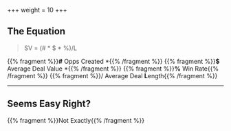 +++
weight = 10
+++

## The Equation
> SV = (# * $ * %)/L

{{% fragment %}}**#** Opps Created *{{% /fragment %}}
{{% fragment %}}**$** Average Deal Value *{{% /fragment %}}
{{% fragment %}}**%** Win Rate{{% /fragment %}}
{{% fragment %}}/ Average Deal **L**ength{{% /fragment %}}

---

## Seems Easy Right?

{{% fragment %}}Not Exactly{{% /fragment %}}



